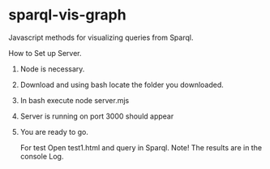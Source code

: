 # sparql-vis-graph
Javascript methods for visualizing queries from Sparql.

How to Set up Server.
1. Node is necessary.
2. Download and using bash locate the folder you downloaded.
3. In bash execute node server.mjs
4. Server is running on port 3000 should appear
5. You are ready to go.

   For test Open test1.html and query in Sparql. Note! The results are in the console Log.
